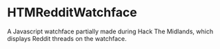 # HTMRedditWatchface
A Javascript watchface partially made during Hack The Midlands, which displays Reddit threads on the watchface.
